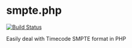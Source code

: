 # smpte.php

[![Build Status](https://travis-ci.com/fireworkweb/smpte.php.svg?branch=master)](https://travis-ci.com/fireworkweb/smpte.php)

Easily deal with Timecode SMPTE format in PHP
